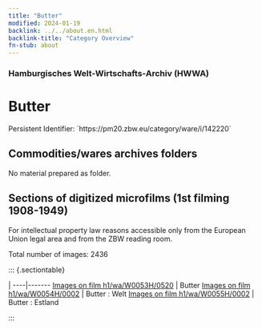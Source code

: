 ```yaml
---
title: "Butter"
modified: 2024-01-19
backlink: ../../about.en.html
backlink-title: "Category Overview"
fn-stub: about
---
```


### Hamburgisches Welt-Wirtschafts-Archiv (HWWA)

# Butter

<div class="hint">Persistent Identifier: `https://pm20.zbw.eu/category/ware/i/142220`</div>







## Commodities/wares archives folders





No material prepared as folder.



<a id="filmsections" />

## Sections of digitized microfilms (1st filming 1908-1949)

<p>For intellectual property law reasons accessible only from the European Union legal area and from the ZBW reading room.</p>



<p>Total number of images: 2436</p>




::: {.sectiontable}

 | 
----|-------
<a class="btn" href="https://pm20.zbw.eu/film/h1/wa/W0053H/0520" rel="nofollow">Images on film h1/wa/W0053H/0520</a> | Butter
<a class="btn" href="https://pm20.zbw.eu/film/h1/wa/W0054H/0002" rel="nofollow">Images on film h1/wa/W0054H/0002</a> | Butter : Welt
<a class="btn" href="https://pm20.zbw.eu/film/h1/wa/W0055H/0002" rel="nofollow">Images on film h1/wa/W0055H/0002</a> | Butter : Estland


:::
















